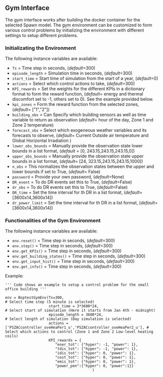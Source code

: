 ## Gym Interface
The gym interface works after building the docker container for the selected Spawn model. The gym environment can be customized to form various control problems by initializing  the environment with different settings to setup different problems. 
 
### Initializating the Environment 

The following instance variables are available: <br>
* ``Ts`` = Time step in seconds, (*default*=300)
* ``episode_length`` = Simulation time in seconds, (*default*=300)
* ``start_time`` = Start time of simulation from the start of a year, (*default*=0)
* ``actions`` = Select which control actions to take, (*default*=300)
* ``KPI_rewards`` = Set the weights for the different KPIs in a dictionary format to form the reward function, (*default*= energy and thermal discomfort set to -1, others set to 0). See the example provided below. 
* ``kpi_zones`` = Form the reward function from the selected zones, (*default*= ["1","2"])
* ``building_obs`` = Can Specify which building sensors as well as time variable to return as observation (*default*= hour of the day, Zone 1 and Zone 2 temperature)
* ``forecast_obs`` = Select which exogeneous weather variables and its forecasts to observe, (*default*= Current Outside air temperature and Global Horizontal Irradiation )
* ``lower_obs_bounds`` = Manually provide the observation state lower bounds in a list format, (*default* = [0, 243.15,243.15,243.15,0])
* ``upper_obs_bounds`` = Manually provide the observation state upper bounds in a list format, (*default*= [24, 323.15,243.15,243.15,1000])
* ``n_obs`` = This normalizes the observation states between the upper and lower bounds if set to True, (*default*= False)
* ``password`` = Provide your own password, (*default*=None)
* ``DR_event`` = To do DR events set this to True, (*default*=False)
* ``dr_obs`` = To do DR events set this to True, (*default*=False)
* ``DR_time`` = Set the time interval for th DR in a list format, (*default*=[3600x14,3600x14])
* ``dr_power_limit`` = Set the time interval for th DR in a list format, (*default*=[3600x14,3600x14])
 
 
 ### Functionalities of the Gym Environment
 
The following instance variables are available: <br>
* ``env.reset()`` = Time step in seconds, (*default*=300)
* ``env.step()`` = Time step in seconds, (*default*=300)
* ``env.get_KPIs()`` = Time step in seconds, (*default*=300)
* ``env.get_building_states()`` = Time step in seconds, (*default*=300)
* ``env.get_input_hist()`` = Time step in seconds, (*default*=300)
* ``env.get_info()`` = Time step in seconds, (*default*=300)


 Example: 
 
 ```
 ''' Code shows an example to setup a control problem for the small office building '''
 
 env = BoptestGymEnv(Ts=300,                                                                    # Select time step (5 minute is selected)
                     start_time = 3*3600*24,                                                    # Select start of simulation (Here it starts from Jan 4th - midnight)
                     episode_length = 3600*24,                                                  # Select length of simulation (Day simulation is selected) 
                     actions = ['PSZACcontroller_oveHeaPer1_u','PSZACcontroller_oveHeaPer2_u'], # Select which actions to control (Zone 1 and Zone 2 Low-level heating coils)
                     KPI_rewards = {
                        "ener_tot": {"hyper": -1, "power": 1},
                        "tdis_tot": {"hyper": -1, "power": 1},
                        "idis_tot": {"hyper": 0, "power": 1},
                        "cost_tot": {"hyper": 0, "power": 1},
                        "emis_tot": {"hyper": 0, "power": 1},
                        "power_pen":{"hyper": 0, "power":1}}
                                         ) 
 ```
